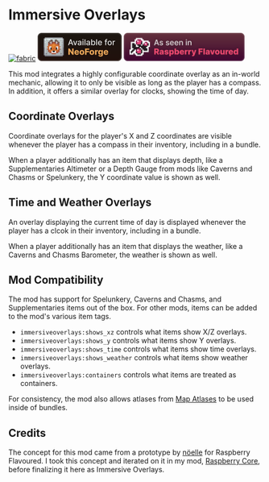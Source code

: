# Immersive Overlays

<a href='https://modrinth.com/mod/immersive-overlays/versions?l=fabric'><img alt="fabric" height="56" src="https://cdn.jsdelivr.net/npm/@intergrav/devins-badges@3/assets/cozy/supported/fabric_vector.svg"></a>
<a href='https://modrinth.com/mod/immersive-overlays/versions?l=neoforge&l=forge'><img alt="forge" height="56" src="https://raw.githubusercontent.com/cassiancc/Cassians-Badges/refs/heads/main/cozy/NeoForge.svg"></a>
<a href='https://www.curseforge.com/minecraft/modpacks/raspberry-flavoured'><img alt="Raspberry Flavoured" height="56" src="https://raw.githubusercontent.com/cassiancc/Cassians-Badges/refs/heads/main/cozy/Raspberry-Flavoured.svg?"></a>

This mod integrates a highly configurable coordinate overlay as an in-world mechanic, allowing it to only be visible as long as the player has a compass. In addition, it offers a similar overlay for clocks, showing the time of day.

## Coordinate Overlays

Coordinate overlays for the player's X and Z coordinates are visible whenever the player has a compass in their inventory, including in a bundle.

When a player additionally has an item that displays depth, like a Supplementaries Altimeter or a Depth Gauge from mods like Caverns and Chasms or Spelunkery, the Y coordinate value is shown as well.

## Time and Weather Overlays

An overlay displaying the current time of day is displayed whenever the player has a clcok in their inventory, including in a bundle.

When a player additionally has an item that displays the weather, like a Caverns and Chasms Barometer, the weather is shown as well.

## Mod Compatibility

The mod has support for Spelunkery, Caverns and Chasms, and Supplementaries items out of the box. For other mods, items can be added to the mod's various item tags.
- `immersiveoverlays:shows_xz` controls what items show X/Z overlays.
- `immersiveoverlays:shows_y` controls what items show Y overlays.
- `immersiveoverlays:shows_time` controls what items show time overlays.
- `immersiveoverlays:shows_weather` controls what items show weather overlays.
- `immersiveoverlays:containers` controls what items are treated as containers.

For consistency, the mod also allows atlases from [Map Atlases](https://github.com/MehVahdJukaar/mapatlases-neoforge) to be used inside of bundles.

## Credits

The concept for this mod came from a prototype by [nöelle](https://modrinth.com/user/noelledotjpg) for Raspberry Flavoured. I took this concept and iterated on it in my mod, [Raspberry Core](https://modrinth.com/mod/raspberry-core), before finalizing it here as Immersive Overlays.